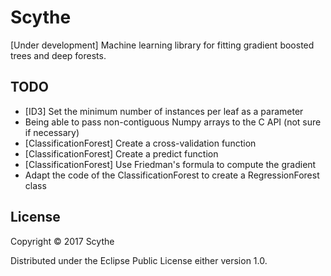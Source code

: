 # Scythe

[Under development] Machine learning library for fitting gradient boosted trees and 
deep forests.

## TODO

* [ID3] Set the minimum number of instances per leaf as a parameter
* Being able to pass non-contiguous Numpy arrays to the C API (not sure if necessary)
* [ClassificationForest] Create a cross-validation function
* [ClassificationForest] Create a predict function
* [ClassificationForest] Use Friedman's formula to compute the gradient
* Adapt the code of the ClassificationForest to create a RegressionForest class

## License

Copyright © 2017 Scythe

Distributed under the Eclipse Public License either version 1.0.